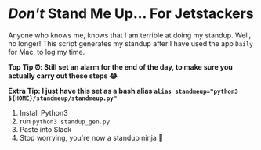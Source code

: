 # *Don't* Stand Me Up... For Jetstackers
Anyone who knows me, knows that I am terrible at doing my standup. Well, no longer! This script generates my standup after I have used the app `Daily` for Mac, to log my time.

**Top Tip ⏰: Still set an alarm for the end of the day, to make sure you actually carry out these steps 😂**

**Extra Tip: I just have this set as a bash alias `alias standmeup="python3 ${HOME}/standmeup/standmeup.py"`**

1. Install Python3
2. run `python3 standup_gen.py`
3. Paste into Slack
4. Stop worrying, you're now a standup ninja 🥷

